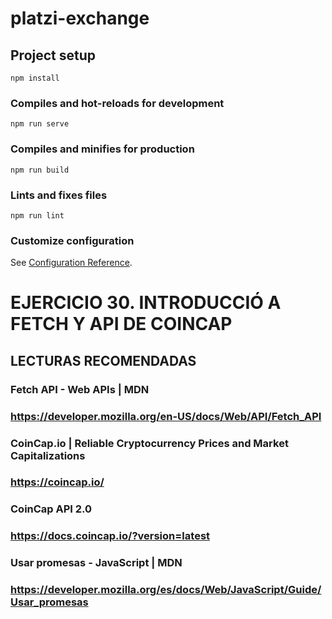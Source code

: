 # platzi-exchange

## Project setup

```
npm install
```

### Compiles and hot-reloads for development

```
npm run serve
```

### Compiles and minifies for production

```
npm run build
```

### Lints and fixes files

```
npm run lint
```

### Customize configuration

See [Configuration Reference](https://cli.vuejs.org/config/).

# EJERCICIO 30. INTRODUCCIÓ A FETCH Y API DE COINCAP

## LECTURAS RECOMENDADAS

### Fetch API - Web APIs | MDN

### https://developer.mozilla.org/en-US/docs/Web/API/Fetch_API

###

### CoinCap.io | Reliable Cryptocurrency Prices and Market Capitalizations

### https://coincap.io/

###

### CoinCap API 2.0

### https://docs.coincap.io/?version=latest

###

### Usar promesas - JavaScript | MDN

### https://developer.mozilla.org/es/docs/Web/JavaScript/Guide/Usar_promesas
